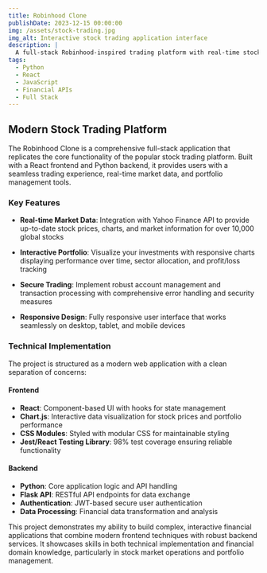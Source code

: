 ```yaml
---
title: Robinhood Clone
publishDate: 2023-12-15 00:00:00
img: /assets/stock-trading.jpg
img_alt: Interactive stock trading application interface
description: |
  A full-stack Robinhood-inspired trading platform with real-time stock data and portfolio tracking
tags:
  - Python
  - React
  - JavaScript
  - Financial APIs
  - Full Stack
---
```


## Modern Stock Trading Platform

The Robinhood Clone is a comprehensive full-stack application that replicates the core functionality of the popular stock trading platform. Built with a React frontend and Python backend, it provides users with a seamless trading experience, real-time market data, and portfolio management tools.

### Key Features

- **Real-time Market Data**: Integration with Yahoo Finance API to provide up-to-date stock prices, charts, and market information for over 10,000 global stocks
  
- **Interactive Portfolio**: Visualize your investments with responsive charts displaying performance over time, sector allocation, and profit/loss tracking
  
- **Secure Trading**: Implement robust account management and transaction processing with comprehensive error handling and security measures
  
- **Responsive Design**: Fully responsive user interface that works seamlessly on desktop, tablet, and mobile devices

### Technical Implementation

The project is structured as a modern web application with a clean separation of concerns:

#### Frontend
- **React**: Component-based UI with hooks for state management
- **Chart.js**: Interactive data visualization for stock prices and portfolio performance
- **CSS Modules**: Styled with modular CSS for maintainable styling
- **Jest/React Testing Library**: 98% test coverage ensuring reliable functionality

#### Backend
- **Python**: Core application logic and API handling
- **Flask API**: RESTful API endpoints for data exchange
- **Authentication**: JWT-based secure user authentication
- **Data Processing**: Financial data transformation and analysis

This project demonstrates my ability to build complex, interactive financial applications that combine modern frontend techniques with robust backend services. It showcases skills in both technical implementation and financial domain knowledge, particularly in stock market operations and portfolio management.
